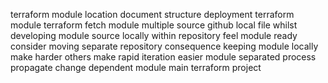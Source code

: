 terraform module location document structure deployment terraform module terraform fetch module multiple source github local file whilst developing module source locally within repository feel module ready consider moving separate repository consequence keeping module locally make harder others make rapid iteration easier module separated process propagate change dependent module main terraform project